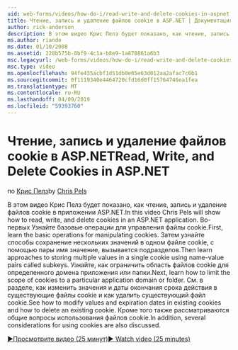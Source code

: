 ```yaml
---
uid: web-forms/videos/how-do-i/read-write-and-delete-cookies-in-aspnet
title: Чтение, запись и удаление файлов cookie в ASP.NET | Документация Майкрософт
author: rick-anderson
description: В этом видео Крис Пелз будет показано, как чтение, запись и удаление файлов cookie в приложении ASP.NET. Во-первых Узнайте базовые операции для управления cooki...
ms.author: riande
ms.date: 01/10/2008
ms.assetid: 228b575b-8bf9-4c1a-b8e9-1a878861a6b3
msc.legacyurl: /web-forms/videos/how-do-i/read-write-and-delete-cookies-in-aspnet
msc.type: video
ms.openlocfilehash: 94fe435acbf1d51db0e65e63d012aa2afac7c6b1
ms.sourcegitcommit: 0f1119340e4464720cfd16d0ff15764746ea1fea
ms.translationtype: MT
ms.contentlocale: ru-RU
ms.lasthandoff: 04/09/2019
ms.locfileid: "59393760"
---
```

# <a name="read-write-and-delete-cookies-in-aspnet"></a><span data-ttu-id="7152f-104">Чтение, запись и удаление файлов cookie в ASP.NET</span><span class="sxs-lookup"><span data-stu-id="7152f-104">Read, Write, and Delete Cookies in ASP.NET</span></span>

<span data-ttu-id="7152f-105">по [Крис Пелз](https://twitter.com/chrispels)</span><span class="sxs-lookup"><span data-stu-id="7152f-105">by [Chris Pels](https://twitter.com/chrispels)</span></span>

<span data-ttu-id="7152f-106">В этом видео Крис Пелз будет показано, как чтение, запись и удаление файлов cookie в приложении ASP.NET.</span><span class="sxs-lookup"><span data-stu-id="7152f-106">In this video Chris Pels will show how to read, write, and delete cookies in an ASP.NET application.</span></span> <span data-ttu-id="7152f-107">Во-первых Узнайте базовые операции для управления файлы cookie.</span><span class="sxs-lookup"><span data-stu-id="7152f-107">First, learn the basic operations for manipulating cookies.</span></span> <span data-ttu-id="7152f-108">Затем узнайте способы сохранение нескольких значений в одном файле cookie, с помощью пары имя значение, вызывается подразделов.</span><span class="sxs-lookup"><span data-stu-id="7152f-108">Then learn approaches to storing multiple values in a single cookie using name-value pairs called subkeys.</span></span> <span data-ttu-id="7152f-109">Узнайте, как ограничить область файлов cookie для определенного домена приложения или папки.</span><span class="sxs-lookup"><span data-stu-id="7152f-109">Next, learn how to limit the scope of cookies to a particular application domain or folder.</span></span> <span data-ttu-id="7152f-110">См. в разделе, как изменить значения и даты окончания срока действия в существующие файлы cookie и как удалить существующий файл cookie.</span><span class="sxs-lookup"><span data-stu-id="7152f-110">See how to modify values and expiration dates in existing cookies and how to delete an existing cookie.</span></span> <span data-ttu-id="7152f-111">Кроме того также рассматриваются общие вопросы использования файлов cookie.</span><span class="sxs-lookup"><span data-stu-id="7152f-111">In addition, several considerations for using cookies are also discussed.</span></span>

[<span data-ttu-id="7152f-112">&#9654;Просмотрите видео (25 минут)</span><span class="sxs-lookup"><span data-stu-id="7152f-112">&#9654; Watch video (25 minutes)</span></span>](https://channel9.msdn.com/Blogs/ASP-NET-Site-Videos/read-write-and-delete-cookies-in-aspnet)
